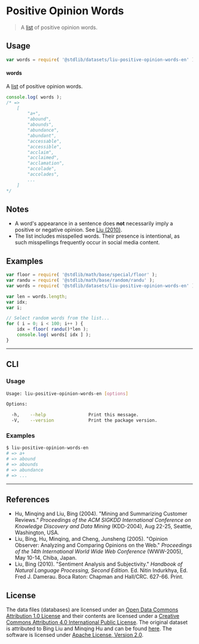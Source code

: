 # Positive Opinion Words

> A [list][sentiment-lexicon] of positive opinion words.


<!-- <usage> -->

## Usage

``` javascript
var words = require( '@stdlib/datasets/liu-positive-opinion-words-en' );
```

#### words

A [list][sentiment-lexicon] of positive opinion words.

``` javascript
console.log( words );
/* =>
    [
        "a+",
        "abound",
        "abounds",
        "abundance",
        "abundant",
        "accessable",
        "accessible",
        "acclaim",
        "acclaimed",
        "acclamation",
        "accolade",
        "accolades",
        ...
    ]
*/
```

<!-- </usage> -->


<!-- <notes> -->

## Notes

* A word's appearance in a sentence does __not__ necessarily imply a positive or negative opinion. See [Liu (2010)](#references).
* The list includes misspelled words. Their presence is intentional, as such misspellings frequently occur in social media content.

<!-- </notes> -->


<!-- <examples> -->
<!-- TODO: more creative example; possibly counting the number of positive words per sentence in two pieces of text. -->

## Examples

``` javascript
var floor = require( '@stdlib/math/base/special/floor' );
var randu = require( '@stdlib/math/base/random/randu' );
var words = require( '@stdlib/datasets/liu-positive-opinion-words-en' );

var len = words.length;
var idx;
var i;

// Select random words from the list...
for ( i = 0; i < 100; i++ ) {
    idx = floor( randu()*len );
    console.log( words[ idx ] );
}
```

<!-- </examples> -->


<!-- <cli> -->

---

## CLI

<!-- <usage> -->

### Usage

``` bash
Usage: liu-positive-opinion-words-en [options]

Options:

  -h,    --help                Print this message.
  -V,    --version             Print the package version.
```

<!-- </usage> -->


<!-- <examples> -->

### Examples

``` bash
$ liu-positive-opinion-words-en
# => a+
# => abound
# => abounds
# => abundance
# => ...
```

<!-- </examples> -->

<!-- </cli> -->


<!-- <references> -->

---

## References

* Hu, Minqing and Liu, Bing (2004). "Mining and Summarizing Customer Reviews." *Proceedings of the ACM SIGKDD International Conference on Knowledge Discovery and Data Mining* (KDD-2004), Aug 22-25, Seattle, Washington, USA.
* Liu, Bing, Hu, Minqing, and Cheng, Junsheng (2005). "Opinion Observer: Analyzing and Comparing Opinions on the Web." *Proceedings of the 14th International World Wide Web Conference* (WWW-2005), May 10-14, Chiba, Japan.
* Liu, Bing (2010). "Sentiment Analysis and Subjectivity." *Handbook of Natural Language Processing, Second Edition*. Ed. Nitin Indurkhya, Ed. Fred J. Damerau. Boca Raton: Chapman and Hall/CRC. 627-66. Print.

<!-- </references> -->


<!-- <license> -->

## License

The data files (databases) are licensed under an [Open Data Commons Attribution 1.0 License][odc-by-1.0] and their contents are licensed under a [Creative Commons Attribution 4.0 International Public License][cc-by-4.0]. The original dataset is attributed to Bing Liu and Minqing Hu and can be found [here][sentiment-lexicon]. The software is licensed under [Apache License, Version 2.0][apache-license].

<!-- </license> -->


<!-- <links> -->

[sentiment-lexicon]: http://www.cs.uic.edu/~liub/FBS/sentiment-analysis.html#lexicon
[odc-by-1.0]: http://opendatacommons.org/licenses/by/1.0/
[cc-by-4.0]: http://creativecommons.org/licenses/by/4.0/
[apache-license]: https://www.apache.org/licenses/LICENSE-2.0

<!-- </links> -->
